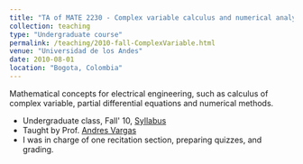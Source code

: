 ```yaml
---
title: "TA of MATE 2230 - Complex variable calculus and numerical analysis"
collection: teaching
type: "Undergraduate course"
permalink: /teaching/2010-fall-ComplexVariable.html
venue: "Universidad de los Andes"
date: 2010-08-01
location: "Bogota, Colombia"
---
```


Mathematical concepts for electrical engineering, such as calculus of complex variable, partial differential equations and numerical methods.

* Undergraduate class, Fall' 10, [Syllabus](https://matematicas.uniandes.edu.co/aplicaciones/pag.programas/2010-20/2230.pdf)
* Taught by Prof. [Andres Vargas](http://scienti.colciencias.gov.co:8081/cvlac/visualizador/generarCurriculoCv.do?cod_rh=0001407904)
* I was in charge of one recitation section, preparing quizzes, and grading. 

